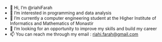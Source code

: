 - 👋 Hi, I’m @riahiFarah
- 👀 I’m interested in programming and data analysis
- 🌱 I’m currently a computer engineering student at the Higher Institute of Informatics and Mathematics of Monastir  
- 💞️ I’m looking for an opportunity to improve my skills and build my career
- 📫 You can reach me through my email : riahi.farah@gmail.com

<!---
riahiFarah/riahiFarah is a ✨ special ✨ repository because its `README.md` (this file) appears on your GitHub profile.
You can click the Preview link to take a look at your changes.
--->
